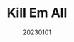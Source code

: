 ---
title: "Kill Em All"
team: "Harish Hemanth D | Akashnath M. | Muhammed K Abdulla | Sangeeth Sivan M"
tags: VR Quest Unity

video_provider: "youtube"
video_id:

header:
    teaser: /assets/img/projects/2023/course_project_17.jpg

overview: Add a short description of your project here. Here, you can mention the type of application or game you have created. You may also mention the objectives of your project and the intent behind the concept. You can add specific details about the outcome, such as what the user will experience, in what medium and using what devices.


project-link:

active: "yes"
type: "course"
year: "2023"
date: 20230101

---